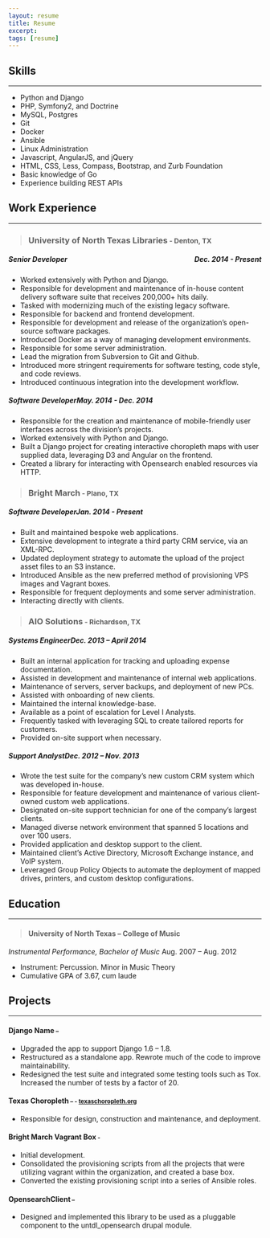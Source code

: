 ```yaml
---
layout: resume
title: Resume
excerpt:
tags: [resume]
---
```


## Skills
---

* Python and Django
* PHP, Symfony2, and Doctrine
* MySQL, Postgres
* Git
* Docker
* Ansible
* Linux Administration
* Javascript,  AngularJS, and jQuery
* HTML, CSS, Less, Compass, Bootstrap, and Zurb Foundation
* Basic knowledge of Go
* Experience building REST APIs


## Work Experience
---

>### University of North Texas Libraries<small> - Denton, TX</small>

##### _Senior Developer_<span style="float: right;">Dec. 2014 - Present</span>

* Worked extensively with Python and Django.
* Responsible for development and maintenance of in-house content delivery software suite that receives 200,000+ hits daily.
* Tasked with modernizing much of the existing legacy software.
* Responsible for backend and frontend development.
* Responsible for development and release of the organization’s open-source software packages.
* Introduced Docker as a way of managing development environments.
* Responsible for some server administration.
* Lead the migration from Subversion to Git and Github.
* Introduced more stringent requirements for software testing,  code style, and code reviews.
* Introduced continuous integration into the development workflow.


##### _Software Developer_<span class="right">May. 2014 - Dec. 2014</span>

* Responsible for the creation and maintenance of mobile-friendly user interfaces across the division’s projects.
* Worked extensively with Python and Django.
* Built a Django project for creating interactive choropleth maps with user supplied data, leveraging D3 and Angular on the frontend.
* Created a library for interacting with Opensearch enabled resources via HTTP.


>### Bright March<small> - Plano, TX</small>

##### _Software Developer_<span class="right">Jan.  2014 - Present</span>

* Built and maintained bespoke web applications.
* Extensive development to integrate a third party CRM service, via an XML-RPC.
* Updated deployment strategy to automate the upload of the project asset files to an S3 instance.
* Introduced Ansible as the new preferred method of provisioning VPS images and Vagrant boxes.
* Responsible for frequent deployments and some server administration.
* Interacting directly with clients.


>### AIO Solutions<small> - Richardson, TX</small>

##### _Systems Engineer_<span class="right">Dec. 2013 – April 2014</span>

* Built an internal application for tracking and uploading expense documentation.
* Assisted in development and maintenance of internal web applications.
* Maintenance of servers, server backups, and deployment of new PCs.
* Assisted with onboarding of new clients.
* Maintained the internal knowledge-base.
* Available as a point of escalation for Level I Analysts.
* Frequently tasked with leveraging SQL to create tailored reports for customers.
* Provided on-site support when necessary.

##### _Support Analyst_<span class="right">Dec. 2012 – Nov. 2013</span>

* Wrote the test suite for the company’s new custom CRM system which was developed in-house.
* Responsible for feature development and maintenance of various client-owned custom web applications.
* Designated on-site support technician for one of the company’s largest clients.
* Managed diverse network environment that spanned 5 locations and over 100 users.
* Provided application and desktop support to the client.
* Maintained client’s Active Directory, Microsoft Exchange instance, and VoIP system.
* Leveraged Group Policy Objects to automate the deployment of mapped drives, printers, and custom desktop configurations.


## Education
---

>#### University of North Texas – College of Music
_Instrumental Performance, Bachelor of Music_ <span class="right">Aug. 2007 – Aug. 2012</span>


* Instrument: Percussion. Minor in Music Theory
* Cumulative GPA of 3.67, cum laude


## Projects
---

<h4>Django Name<small> – <a href="http://github.com/unt-libraries/django-name"><i class="fa fa-fw fa-github"></i></a></small></h4>

* Upgraded the app to support Django 1.6 – 1.8.
* Restructured as a standalone app. Rewrote much of the code to improve maintainability.
* Redesigned the test suite and integrated some testing tools such as Tox. Increased the number of tests by a factor of 20.

<h4>Texas Choropleth<small> – <a href="http://github.com/unt-libraries/texas-choropleth"><i class="fa fa-fw fa-github"></i></a> - <a href="http://texaschoropleth.org">texaschoropleth.org</a></small></h4>

* Responsible for design, construction and maintenance, and deployment.

<h4>Bright March Vagrant Box<small> - <a href="http://github.com/brightmarch/vagrant-box"><i class="fa fa-fw fa-github"></i></a></small></h4>

* Initial development.
* Consolidated the provisioning scripts from all the projects that were utilizing vagrant within the organization, and created a base box.
* Converted the existing provisioning script into a series of Ansible roles.

<h4>OpensearchClient<small> – <a href="http://github.com/unt-libraries/opensearch-client"><i class="fa fa-fw fa-github"></i></a></small></h4>

* Designed and implemented this library to be used as a pluggable component to the untdl_opensearch drupal module.
